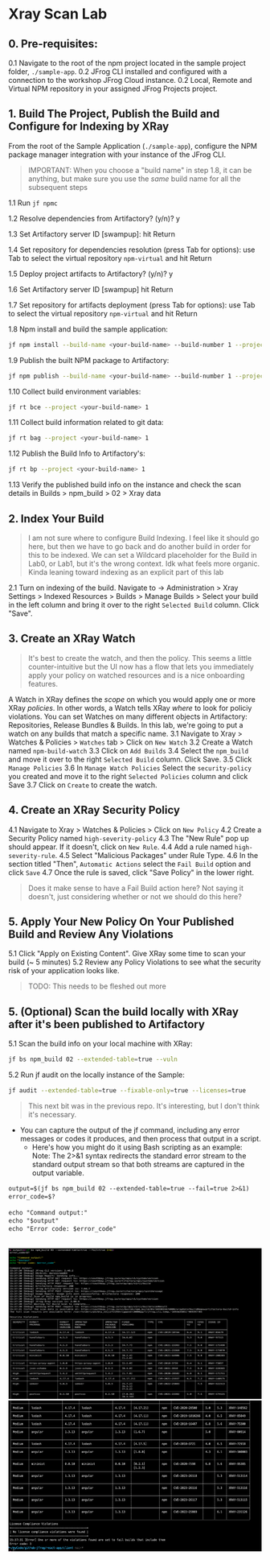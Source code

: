 # Xray Scan Lab
## 0. Pre-requisites:
0.1 Navigate to the root of the npm project located in the sample project folder, `./sample-app`.
0.2 JFrog CLI installed and configured with a connection to the workshop JFrog Cloud instance.
0.2 Local, Remote and Virtual NPM repository in your assigned JFrog Projects project.

## 1. Build The Project, Publish the Build and Configure for Indexing by XRay
From the root of the Sample Application (`./sample-app`), configure the NPM package manager integration with your instance of the JFrog CLI.
> IMPORTANT: When you choose a "build name" in step 1.8, it can be anything, but make sure you use the _same_ build name for all the subsequent steps

1.1 Run `jf npmc`

1.2 Resolve dependencies from Artifactory? (y/n)? y

1.3 Set Artifactory server ID [swampup]: hit Return

1.4 Set repository for dependencies resolution (press Tab for options): use Tab to select the virtual repository `npm-virtual` and hit Return

1.5 Deploy project artifacts to Artifactory? (y/n)? y

1.6 Set Artifactory server ID [swampup] hit Return

1.7 Set repository for artifacts deployment (press Tab for options): use Tab to select the virtual repository `npm-virtual` and hit Return

1.8 Npm install and build the sample application:
```bash
jf npm install --build-name <your-build-name> --build-number 1 --project
```

1.9 Publish the built NPM package to Artifactory:
```bash
jf npm publish --build-name <your-build-name> --build-number 1 --project
```

1.10 Collect build environment variables:
```bash
jf rt bce --project <your-build-name> 1 
```

1.11 Collect build information related to git data:
```bash
jf rt bag --project <your-build-name> 1
```

1.12 Publish the Build Info to Artifactory's:
```bash
jf rt bp --project <your-build-name> 1
```

1.13 Verify the published build info on the instance and check the scan details in Builds > npm_build > 02 > Xray data

## 2. Index Your Build 
> I am not sure where to configure Build Indexing.  I feel like it should go here, but then we have to go back and 
> do another build in order for this to be indexed.  We can set a Wildcard placeholder for the Build in Lab0, or 
> Lab1, but it's the wrong context.  Idk what feels more organic.  Kinda leaning toward indexing as an explicit part of this lab 

2.1 Turn on indexing of the build. Navigate to <Your Project Context> -> Administration > Xray Settings > Indexed Resources > Builds > Manage Builds > Select your build in the left column and bring it over to  the  right `Selected Build` column.  Click "Save".

## 3. Create an XRay Watch
> It's best to create the watch, and then the policy.  This seems a little counter-intuitive but the UI now has a 
> flow that lets you immediately apply your policy on watched resources and is a nice onboarding features.

A Watch in XRay defines the _scope_ on which you would apply one or more XRay _policies_.  In other words, a Watch tells XRay _where_ to look for policiy violations.    You can set Watches on many different objects in Artifactory: Repositories, Release Bundles & Builds. In this lab, we're going to put a watch on any builds that match a specific name. 
3.1 Navigate to Xray > Watches & Policies > `Watches` tab > Click on `New Watch`
3.2 Create a Watch named `npm-build-watch`
3.3 Click on `Add Builds`
3.4 Select the `npm_build` and move it over to the right `Selected Build` column. Click Save.
3.5 Click `Manage Policies`
3.6 In `Manage Watch Policies` Select the `security-policy` you created and move it to the right `Selected Policies` column and click Save
3.7 Click on `Create` to create the watch.

## 4. Create an XRay Security Policy
4.1 Navigate to Xray > Watches & Policies > Click on `New Policy`
4.2 Create a Security Policy named `high-severity-policy`
4.3 The "New Rule" pop up should appear. If it doesn't, click on `New Rule`.
4.4 Add a rule named `high-severity-rule`.
4.5 Select "Malicious Packages" under Rule Type. 
4.6 In the section titled "Then",  `Automatic Actions` select the `Fail Build` option and click `Save`
4.7 Once the rule is saved, click "Save Policy" in the lower right.
> Does it make sense to have a Fail Build action here?  Not saying it doesn't, just considering whether or not we 
> should do this here?

## 5. Apply Your New Policy On Your Published Build and Review Any Violations
5.1 Click "Apply on Existing Content".  Give XRay some time to scan your build (~ 5 minutes)
5.2 Review any Policy Violations to see what the security risk of your application looks like.
>  TODO: This needs to be fleshed out more

## 5. (Optional) Scan the build locally with XRay after it's been published to Artifactory
5.1 Scan the build info on your local machine with XRay:
```bash
jf bs npm_build 02 --extended-table=true --vuln
```
5.2 Run jf audit on the locally instance of the Sample:
```bash
jf audit --extended-table=true --fixable-only=true --licenses=true
```
> This next bit was in the previous repo. It's interesting, but I don't think it's necessary.
- You can capture the output of the jf command, including any error messages or codes it produces, and then 
    process that output in a script. 
    - Here's how you might do it using Bash scripting as an example:
      <br/> Note: The 2>&1 syntax redirects the standard error stream to the standard output stream so that both 
      streams are captured in the output variable.
```text
output=$(jf bs npm_build 02 --extended-table=true --fail=true 2>&1)
error_code=$?

echo "Command output:"
echo "$output"
echo "Error code: $error_code"
```
<br/>
<img src="capture_jf_output_and_error_code_1.png" alt="jf output ,error code, error message" width="600" height="300">
<img src="capture_jf_output_and_error_code_2.png" alt="jf output ,error code, error message" width="600" height="300">